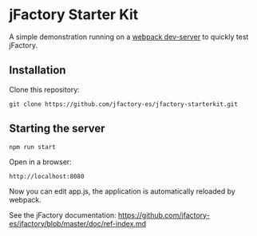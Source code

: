 # jFactory Starter Kit

A simple demonstration running on a [webpack dev-server](https://webpack.js.org/configuration/dev-server/)
 to quickly test jFactory.

## Installation

Clone this repository:
```
git clone https://github.com/jfactory-es/jfactory-starterkit.git
```

## Starting the server

```
npm run start
```

Open in a browser:
```
http://localhost:8080
```

Now you can edit app.js, the application is automatically reloaded by webpack.

See the jFactory documentation:
https://github.com/jfactory-es/jfactory/blob/master/doc/ref-index.md
